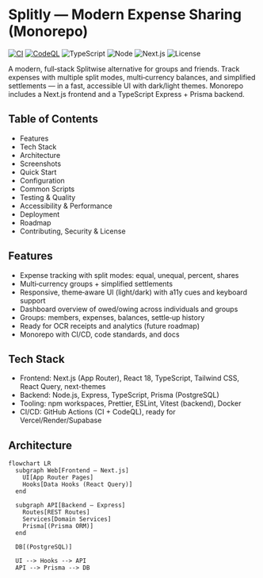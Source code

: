 # Splitly — Modern Expense Sharing (Monorepo)

[![CI](https://github.com/YOUR_USER/YOUR_REPO/actions/workflows/ci.yml/badge.svg)](https://github.com/YOUR_USER/YOUR_REPO/actions/workflows/ci.yml)
[![CodeQL](https://github.com/YOUR_USER/YOUR_REPO/actions/workflows/codeql.yml/badge.svg)](https://github.com/YOUR_USER/YOUR_REPO/actions/workflows/codeql.yml)
![TypeScript](https://img.shields.io/badge/TypeScript-5.x-3178C6?logo=typescript&logoColor=white)
![Node](https://img.shields.io/badge/Node-20+-339933?logo=node.js&logoColor=white)
![Next.js](https://img.shields.io/badge/Next.js-14-black?logo=next.js)
![License](https://img.shields.io/badge/license-MIT-informational)

A modern, full‑stack Splitwise alternative for groups and friends. Track expenses with multiple split modes, multi‑currency balances, and simplified settlements — in a fast, accessible UI with dark/light themes. Monorepo includes a Next.js frontend and a TypeScript Express + Prisma backend.

## Table of Contents
- Features
- Tech Stack
- Architecture
- Screenshots
- Quick Start
- Configuration
- Common Scripts
- Testing & Quality
- Accessibility & Performance
- Deployment
- Roadmap
- Contributing, Security & License

## Features
- Expense tracking with split modes: equal, unequal, percent, shares
- Multi‑currency groups + simplified settlements
- Responsive, theme‑aware UI (light/dark) with a11y cues and keyboard support
- Dashboard overview of owed/owing across individuals and groups
- Groups: members, expenses, balances, settle‑up history
- Ready for OCR receipts and analytics (future roadmap)
- Monorepo with CI/CD, code standards, and docs

## Tech Stack
- Frontend: Next.js (App Router), React 18, TypeScript, Tailwind CSS, React Query, next-themes
- Backend: Node.js, Express, TypeScript, Prisma (PostgreSQL)
- Tooling: npm workspaces, Prettier, ESLint, Vitest (backend), Docker
- CI/CD: GitHub Actions (CI + CodeQL), ready for Vercel/Render/Supabase

## Architecture

```mermaid
flowchart LR
  subgraph Web[Frontend — Next.js]
    UI[App Router Pages]
    Hooks[Data Hooks (React Query)]
  end

  subgraph API[Backend — Express]
    Routes[REST Routes]
    Services[Domain Services]
    Prisma[(Prisma ORM)]
  end

  DB[(PostgreSQL)]

  UI --> Hooks --> API
  API --> Prisma --> DB

